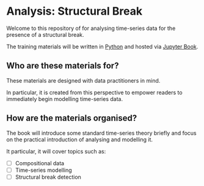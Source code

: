 # Analysis: Structural Break 
Welcome to this repository of for analysing time-series data for the presence of a structural break.

The training materials will be written in [Python](https://www.python.org/) and hosted via [Jupyter Book](https://jupyterbook.org/intro.html).

## Who are these materials for?
These materials are designed with data practitioners in mind.

In particular, it is created from this perspective to empower readers to immediately begin modelling time-series data.

## How are the materials organised?
The book will introduce some standard time-series theory briefly and focus on the practical introduction of analysing and modelling it.

It particular, it will cover topics such as:
- [ ] Compositional data
- [ ] Time-series modelling
- [ ] Structural break detection

